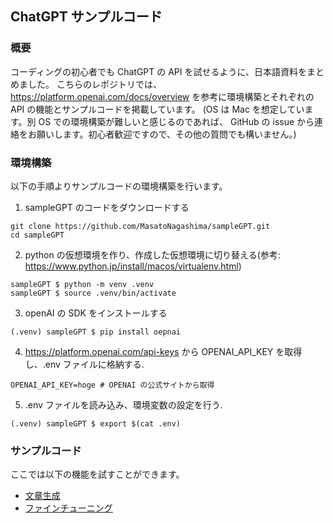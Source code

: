 ## ChatGPT サンプルコード
### 概要
コーディングの初心者でも ChatGPT の API を試せるように、日本語資料をまとめました。
こちらのレポジトリでは、 https://platform.openai.com/docs/overview を参考に環境構築とそれぞれの API の機能とサンプルコードを掲載しています。
(OS は Mac を想定しています。別 OS での環境構築が難しいと感じるのであれば、 GitHub の issue から連絡をお願いします。初心者歓迎ですので、その他の質問でも構いません。)


### 環境構築
以下の手順よりサンプルコードの環境構築を行います。

1. sampleGPT のコードをダウンロードする
```
git clone https://github.com/MasatoNagashima/sampleGPT.git
cd sampleGPT
```
2. python の仮想環境を作り、作成した仮想環境に切り替える(参考: https://www.python.jp/install/macos/virtualenv.html)
```
sampleGPT $ python -m venv .venv
sampleGPT $ source .venv/bin/activate

```
3.  openAI の SDK をインストールする
```
(.venv) sampleGPT $ pip install oepnai
```

4. https://platform.openai.com/api-keys から OPENAI_API_KEY を取得し、.env ファイルに格納する. 
```
OPENAI_API_KEY=hoge # OPENAI の公式サイトから取得
```

5. .env ファイルを読み込み、環境変数の設定を行う. 
```
(.venv) sampleGPT $ export $(cat .env)
```

### サンプルコード
ここでは以下の機能を試すことができます。

* [文章生成](https://github.com/MasatoNagashima/sampleGPT/tree/main/src/text-generation)
* [ファインチューニング](https://github.com/MasatoNagashima/sampleGPT/tree/main/src/fine-tuning)
